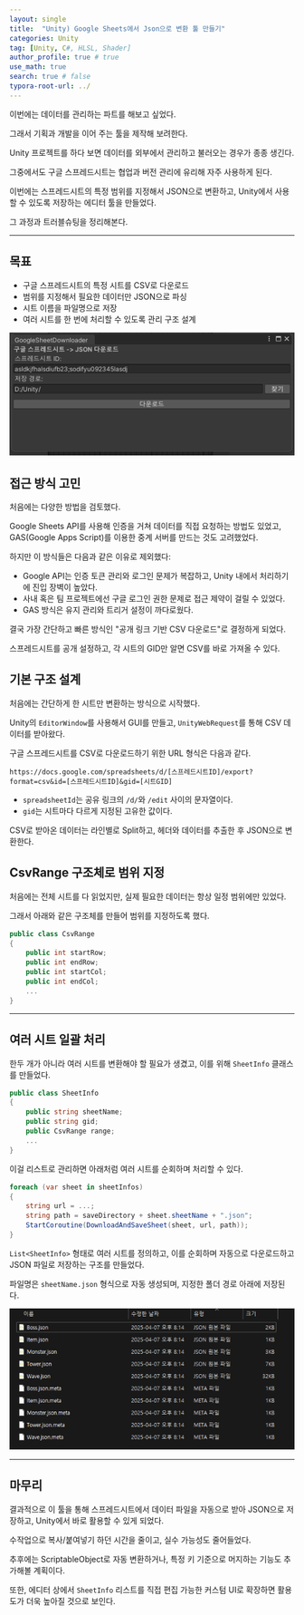 ```yaml
---
layout: single
title:  "Unity) Google Sheets에서 Json으로 변환 툴 만들기"
categories: Unity
tag: [Unity, C#, HLSL, Shader]
author_profile: true # true
use_math: true
search: true # false
typora-root-url: ../
---
```


이번에는 데이터를 관리하는 파트를 해보고 싶었다.

그래서 기획과 개발을 이어 주는 툴을 제작해 보려한다.

Unity 프로젝트를 하다 보면 데이터를 외부에서 관리하고 불러오는 경우가 종종 생긴다. 

그중에서도 구글 스프레드시트는 협업과 버전 관리에 유리해 자주 사용하게 된다. 

이번에는 스프레드시트의 특정 범위를 지정해서 JSON으로 변환하고, Unity에서 사용할 수 있도록 저장하는 에디터 툴을 만들었다. 

그 과정과 트러블슈팅을 정리해본다.

---

## 목표

- 구글 스프레드시트의 특정 시트를 CSV로 다운로드
- 범위를 지정해서 필요한 데이터만 JSON으로 파싱
- 시트 이름을 파일명으로 저장
- 여러 시트를 한 번에 처리할 수 있도록 관리 구조 설계

![image-20250407211310287](/images/2025-04-07-0059/image-20250407211310287.png)



## 접근 방식 고민

처음에는 다양한 방법을 검토했다. 

Google Sheets API를 사용해 인증을 거쳐 데이터를 직접 요청하는 방법도 있었고, GAS(Google Apps Script)를 이용한 중계 서버를 만드는 것도 고려했었다. 

하지만 이 방식들은 다음과 같은 이유로 제외했다:

- Google API는 인증 토큰 관리와 로그인 문제가 복잡하고, Unity 내에서 처리하기에 진입 장벽이 높았다.
- 사내 혹은 팀 프로젝트에선 구글 로그인 권한 문제로 접근 제약이 걸릴 수 있었다.
- GAS 방식은 유지 관리와 트리거 설정이 까다로웠다.

결국 가장 간단하고 빠른 방식인 "공개 링크 기반 CSV 다운로드"로 결정하게 되었다. 

스프레드시트를 공개 설정하고, 각 시트의 GID만 알면 CSV를 바로 가져올 수 있다.



## 기본 구조 설계

처음에는 간단하게 한 시트만 변환하는 방식으로 시작했다.

Unity의 `EditorWindow`를 사용해서 GUI를 만들고, `UnityWebRequest`를 통해 CSV 데이터를 받아왔다.



구글 스프레드시트를 CSV로 다운로드하기 위한 URL 형식은 다음과 같다.

```url
https://docs.google.com/spreadsheets/d/[스프레드시트ID]/export?format=csv&id=[스프레드시트ID]&gid=[시트GID]
```

- `spreadsheetId`는 공유 링크의 `/d/`와 `/edit` 사이의 문자열이다.
- `gid`는 시트마다 다르게 지정된 고유한 값이다.

CSV로 받아온 데이터는 라인별로 Split하고, 헤더와 데이터를 추출한 후 JSON으로 변환한다.



## CsvRange 구조체로 범위 지정

처음에는 전체 시트를 다 읽었지만, 실제 필요한 데이터는 항상 일정 범위에만 있었다. 

그래서 아래와 같은 구조체를 만들어 범위를 지정하도록 했다.

```c#
public class CsvRange
{
    public int startRow;
    public int endRow;
    public int startCol;
    public int endCol;
    ...
}
```



---

## 여러 시트 일괄 처리

한두 개가 아니라 여러 시트를 변환해야 할 필요가 생겼고, 이를 위해 `SheetInfo` 클래스를 만들었다.

```c#
public class SheetInfo
{
    public string sheetName;
    public string gid;
    public CsvRange range;
    ...
}
```

이걸 리스트로 관리하면 아래처럼 여러 시트를 순회하며 처리할 수 있다.

```c#
foreach (var sheet in sheetInfos)
{
    string url = ...;
    string path = saveDirectory + sheet.sheetName + ".json";
    StartCoroutine(DownloadAndSaveSheet(sheet, url, path));
}
```

`List<SheetInfo>` 형태로 여러 시트를 정의하고, 이를 순회하며 자동으로 다운로드하고 JSON 파일로 저장하는 구조를 만들었다.

파일명은 `sheetName.json` 형식으로 자동 생성되며, 지정한 폴더 경로 아래에 저장된다.

![image-20250407211327627](/images/2025-04-07-0059/image-20250407211327627.png)

---

## 마무리

결과적으로 이 툴을 통해 스프레드시트에서 데이터 파일을 자동으로 받아 JSON으로 저장하고, Unity에서 바로 활용할 수 있게 되었다. 

수작업으로 복사/붙여넣기 하던 시간을 줄이고, 실수 가능성도 줄어들었다.

추후에는 ScriptableObject로 자동 변환하거나, 특정 키 기준으로 머지하는 기능도 추가해볼 계획이다. 

또한, 에디터 상에서 `SheetInfo` 리스트를 직접 편집 가능한 커스텀 UI로 확장하면 활용도가 더욱 높아질 것으로 보인다.

